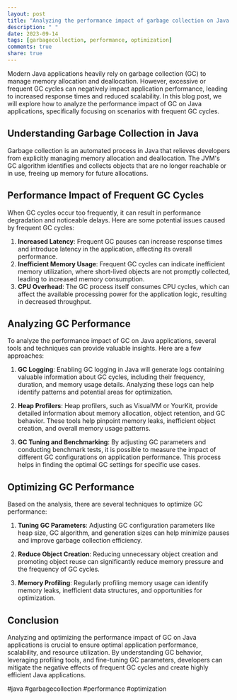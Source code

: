 ```yaml
---
layout: post
title: "Analyzing the performance impact of garbage collection on Java applications with frequent GC cycles"
description: " "
date: 2023-09-14
tags: [garbagecollection, performance, optimization]
comments: true
share: true
---
```


Modern Java applications heavily rely on garbage collection (GC) to manage memory allocation and deallocation. However, excessive or frequent GC cycles can negatively impact application performance, leading to increased response times and reduced scalability. In this blog post, we will explore how to analyze the performance impact of GC on Java applications, specifically focusing on scenarios with frequent GC cycles.

## Understanding Garbage Collection in Java

Garbage collection is an automated process in Java that relieves developers from explicitly managing memory allocation and deallocation. The JVM's GC algorithm identifies and collects objects that are no longer reachable or in use, freeing up memory for future allocations.

## Performance Impact of Frequent GC Cycles

When GC cycles occur too frequently, it can result in performance degradation and noticeable delays. Here are some potential issues caused by frequent GC cycles:

1. **Increased Latency**: Frequent GC pauses can increase response times and introduce latency in the application, affecting its overall performance.
2. **Inefficient Memory Usage**: Frequent GC cycles can indicate inefficient memory utilization, where short-lived objects are not promptly collected, leading to increased memory consumption.
3. **CPU Overhead**: The GC process itself consumes CPU cycles, which can affect the available processing power for the application logic, resulting in decreased throughput.

## Analyzing GC Performance

To analyze the performance impact of GC on Java applications, several tools and techniques can provide valuable insights. Here are a few approaches:

1. **GC Logging**: Enabling GC logging in Java will generate logs containing valuable information about GC cycles, including their frequency, duration, and memory usage details. Analyzing these logs can help identify patterns and potential areas for optimization.

2. **Heap Profilers**: Heap profilers, such as VisualVM or YourKit, provide detailed information about memory allocation, object retention, and GC behavior. These tools help pinpoint memory leaks, inefficient object creation, and overall memory usage patterns.

3. **GC Tuning and Benchmarking**: By adjusting GC parameters and conducting benchmark tests, it is possible to measure the impact of different GC configurations on application performance. This process helps in finding the optimal GC settings for specific use cases.

## Optimizing GC Performance

Based on the analysis, there are several techniques to optimize GC performance:

1. **Tuning GC Parameters**: Adjusting GC configuration parameters like heap size, GC algorithm, and generation sizes can help minimize pauses and improve garbage collection efficiency.
   
2. **Reduce Object Creation**: Reducing unnecessary object creation and promoting object reuse can significantly reduce memory pressure and the frequency of GC cycles.
   
3. **Memory Profiling**: Regularly profiling memory usage can identify memory leaks, inefficient data structures, and opportunities for optimization.

## Conclusion

Analyzing and optimizing the performance impact of GC on Java applications is crucial to ensure optimal application performance, scalability, and resource utilization. By understanding GC behavior, leveraging profiling tools, and fine-tuning GC parameters, developers can mitigate the negative effects of frequent GC cycles and create highly efficient Java applications.

#java #garbagecollection #performance #optimization